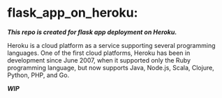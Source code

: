 # flask_app_on_heroku:


***This repo is created for flask app deployment on Heroku.***

Heroku is a cloud platform as a service supporting several programming languages. 
One of the first cloud platforms, Heroku has been in development since June 2007,
when it supported only the Ruby programming language, but now supports Java, Node.js, 
Scala, Clojure, Python, PHP, and Go.


***WIP***
